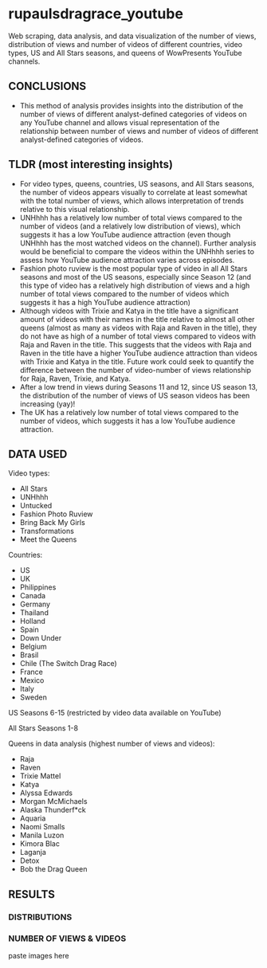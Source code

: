 # rupaulsdragrace_youtube
Web scraping, data analysis, and data visualization of the number of views, distribution of views and number of videos of different countries, video types, US and All Stars seasons, and queens of WowPresents YouTube channels.

## CONCLUSIONS

* This method of analysis provides insights into the distribution of the number of views of different analyst-defined categories of videos on any YouTube channel and allows visual representation of the relationship between number of views and number of videos of different analyst-defined categories of videos.

## TLDR (most interesting insights)

* For video types, queens, countries, US seasons, and All Stars seasons, the number of videos appears visually to correlate at least somewhat with the total number of views, which allows interpretation of trends relative to this visual relationship.
* UNHhhh has a relatively low number of total views compared to the number of videos (and a relatively low distribution of views), which suggests it has a low YouTube audience attraction (even though UNHhhh has the most watched videos on the channel). Further analysis would be beneficial to compare the videos within the UNHhhh series to assess how YouTube audience attraction varies across episodes.
* Fashion photo ruview is the most popular type of video in all All Stars seasons and most of the US seasons, especially since Season 12 (and this type of video has a relatively high distribution of views and a high number of total views compared to the number of videos which suggests it has a high YouTube audience attraction)
* Although videos with Trixie and Katya in the title have a significant amount of videos with their names in the title relative to almost all other queens (almost as many as videos with Raja and Raven in the title), they do not have as high of a number of total views compared to videos with Raja and Raven in the title. This suggests that the videos with Raja and Raven in the title have a higher YouTube audience attraction than videos with Trixie and Katya in the title. Future work could seek to quantify the difference between the number of video-number of views relationship for Raja, Raven, Trixie, and Katya.
* After a low trend in views during Seasons 11 and 12, since US season 13, the distribution of the number of views of US season videos has been increasing (yay)! 
* The UK has a relatively low number of total views compared to the number of videos, which suggests it has a low YouTube audience attraction.

## DATA USED
Video types:
* All Stars
* UNHhhh
* Untucked
* Fashion Photo Ruview
* Bring Back My Girls
* Transformations
* Meet the Queens

Countries: 
* US
* UK
* Philippines
* Canada
* Germany
* Thailand
* Holland
* Spain
* Down Under
* Belgium
* Brasil
* Chile (The Switch Drag Race)
* France
* Mexico
* Italy
* Sweden

US Seasons 6-15 (restricted by video data available on YouTube)

All Stars Seasons 1-8

Queens in data analysis (highest number of views and videos):
* Raja
* Raven
* Trixie Mattel
* Katya
* Alyssa Edwards
* Morgan McMichaels
* Alaska Thunderf*ck
* Aquaria
* Naomi Smalls
* Manila Luzon
* Kimora Blac
* Laganja
* Detox
* Bob the Drag Queen

## RESULTS

### DISTRIBUTIONS

### NUMBER OF VIEWS & VIDEOS
paste images here


